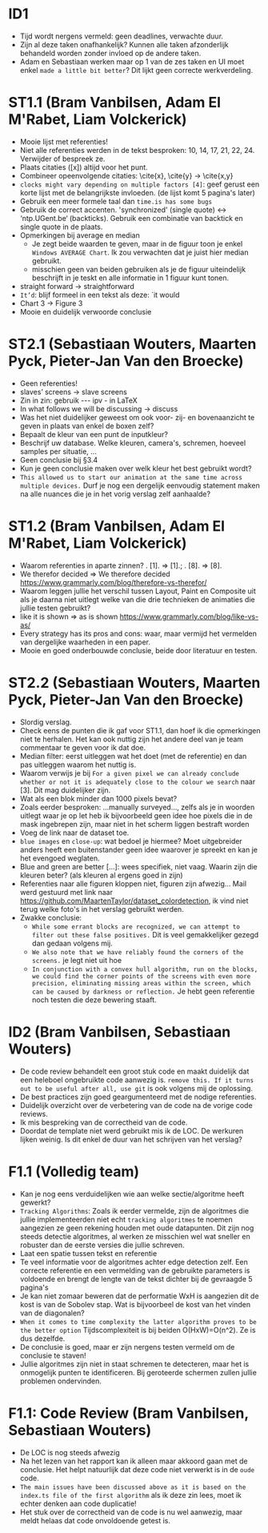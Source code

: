 # ID1
- Tijd wordt nergens vermeld: geen deadlines, verwachte duur.
- Zijn al deze taken onafhankelijk? Kunnen alle taken afzonderlijk behandeld worden zonder invloed op de andere taken.
- Adam en Sebastiaan werken maar op 1 van de zes taken en UI moet enkel `made a little bit better`? Dit lijkt geen correcte werkverdeling.

# ST1.1 (Bram Vanbilsen, Adam El M'Rabet, Liam Volckerick)
- Mooie lijst met referenties!
- Niet alle referenties werden in de tekst besproken: 10, 14, 17, 21, 22, 24. Verwijder of bespreek ze.
- Plaats citaties ([x]) altijd voor het punt.
- Combineer opeenvolgende citaties: \cite{x}, \cite{y} → \cite{x,y}
- `clocks might vary depending on multiple factors [4]`: geef gerust een korte lijst met de belangrijkste invloeden. (de lijst komt 5 pagina's later)
- Gebruik een meer formele taal dan `time.is has some bugs`
- Gebruik de correct accenten. 'synchronized' (single quote) ↔ ‘ntp.UGent.be‘ (backticks). Gebruik een combinatie van backtick en single quote in de plaats.
- Opmerkingen bij average en median
  - Je zegt beide waarden te geven, maar in de figuur toon je enkel `Windows AVERAGE Chart`. Ik zou verwachten dat je juist hier median gebruikt.
  - misschien geen van beiden gebruiken als je de figuur uiteindelijk beschrijft in je teskt en alle informatie in 1 figuur kunt tonen.
- straight forward → straightforward
- `It’d`:  blijf formeel in een tekst als deze: `it would
- Chart 3 → Figure 3
- Mooie en duidelijk verwoorde conclusie

# ST2.1 (Sebastiaan Wouters, Maarten Pyck, Pieter-Jan Van den Broecke)
- Geen referenties!
- slaves’ screens → slave screens
- Zin in zin: gebruik --- ipv - in LaTeX
- In what follows we will be discussing →  discuss
- Was het niet duidelijker geweest om ook voor- zij- en bovenaanzicht te geven in plaats van enkel de boxen zelf?
- Bepaalt de kleur van een punt de inputkleur?
- Beschrijf uw database. Welke kleuren,  camera's, schremen, hoeveel samples per situatie, ...
- Geen conclusie bij §3.4
- Kun je geen conclusie maken over welk kleur het best gebruikt wordt?
- `This allowed us to start our animation at the same time across multiple devices.` Durf je nog een dergelijk eenvoudig statement maken na alle nuances die je in het vorig verslag zelf aanhaalde?


# ST1.2 (Bram Vanbilsen, Adam El M'Rabet, Liam Volckerick)
- Waarom referenties in aparte zinnen? . [1]. ⇒ [1].;  . [8]. ⇒ [8].
- We therefor decided ⇒ We therefore decided https://www.grammarly.com/blog/therefore-vs-therefor/
- Waarom leggen jullie het verschil tussen Layout, Paint en Composite uit als je daarna niet uitlegt welke van die drie technieken de animaties die jullie testen gebruikt?
- like it is shown ⇒ as is shown https://www.grammarly.com/blog/like-vs-as/
- Every strategy has its pros and cons: waar, maar vermijd het vermelden van dergelijke waarheden in een paper.
- Mooie en goed onderbouwde conclusie, beide door literatuur en testen.

# ST2.2  (Sebastiaan Wouters, Maarten Pyck, Pieter-Jan Van den Broecke)
- Slordig verslag.
- Check eens de punten die ik gaf voor ST1.1, dan hoef ik die opmerkingen niet te herhalen. Het kan ook nuttig zijn het andere deel van je team commentaar te geven voor ik dat doe.
- Median filter: eerst uitleggen wat het doet (met de referentie) en dan pas uitleggen waarom het nuttig is.
- Waarom verwijs je bij `For a given pixel we can already conclude whether or not it is adequately close to the colour we search` naar [3]. Dit mag duidelijker zijn.
- Wat als een blok minder dan 1000 pixels bevat?
- Zoals eerder besproken: ...manually surveyed..., zelfs als je in woorden uitlegt waar je op let heb ik bijvoorbeeld geen idee hoe pixels die in de mask ingebrepen zijn, maar niet in het scherm liggen bestraft worden
- Voeg de link naar de dataset toe.
- `blue images` en `close-up`: wat bedoel je hiermee? Moet uitgebreider anders heeft een buitenstander geen idee waarover je spreekt en kan je het evengoed weglaten.
- Blue and green are better [...]: wees specifiek, niet vaag. Waarin zijn die kleuren beter? (als kleuren al ergens goed in zijn)
- Referenties naar alle figuren kloppen niet, figuren zijn afwezig...  Mail werd gestuurd met link naar https://github.com/MaartenTaylor/dataset_colordetection, ik vind niet terug welke foto's in het verslag gebruikt werden.
- Zwakke conclusie:
  - `While some errant blocks are recognized, we can attempt to filter out these false positives.` Dit is veel gemakkelijker gezegd dan gedaan volgens mij.
  - `We also note that we have reliably found the corners of the screens.` je legt niet uit hoe
  - `In conjunction with a convex hull algorithm, run on the blocks, we could find the corner points of the screens with even more precision, eliminating missing areas within the screen, which can be caused by darkness or reflection.` Je hebt geen referentie noch testen die deze bewering staaft.

# ID2 (Bram Vanbilsen, Sebastiaan Wouters)
- De code review behandelt een groot stuk code en maakt duidelijk dat een heleboel ongebruikte code aanwezig is. `remove this. If it turns out to be useful after all, use git` is ook volgens mij de oplossing.
- De best practices zijn goed geargumenteerd met de nodige referenties.
- Duidelijk overzicht over de verbetering van de code na de vorige code reviews.
- Ik mis bespreking van de correctheid van de code.
- Doordat de template niet werd gebruikt mis ik de LOC. De werkuren lijken weinig. Is dit enkel de duur van het schrijven van het verslag?

# F1.1 (Volledig team)
- Kan je nog eens verduidelijken wie aan welke sectie/algoritme heeft gewerkt?
- `Tracking Algorithms`: Zoals ik eerder vermelde, zijn de algoritmes die jullie implementeerden niet echt `tracking algoritmes` te noemen aangezien ze geen rekening houden met oude datapunten. Dit zijn nog steeds detectie algoritmes, al werken ze misschien wel wat sneller en robuster dan de eerste versies die jullie schreven.
- Laat een spatie tussen tekst en referentie
- Te veel informatie voor de algoritmes achter edge detection zelf. Een correcte referentie en een vermelding van de gebruikte parameters is voldoende en brengt de lengte van de tekst dichter bij de gevraagde 5 pagina's
- Je kan niet zomaar beweren dat de performatie WxH is aangezien dit de kost is van de Sobolev stap. Wat is bijvoorbeel de kost van het vinden van de diagonalen?
- `When it comes to time complexity the latter algorithm proves to be the better option` Tijdscomplexiteit is bij beiden O(HxW)=O(n^2). Ze is dus dezelfde.
- De conclusie is goed, maar er zijn nergens testen vermeld om de conclusie te staven!
- Jullie algoritmes zijn niet in staat schremen te detecteren, maar het is onmogelijk punten te identificeren. Bij geroteerde schermen zullen jullie problemen ondervinden.

# F1.1: Code Review (Bram Vanbilsen, Sebastiaan Wouters)
- De LOC is nog steeds afwezig
- Na het lezen van het rapport kan ik alleen maar akkoord gaan met de conclusie. Het helpt natuurlijk dat deze code niet verwerkt is in de `oude` code.
- `The main issues have been discussed above as it is based on the index.ts file of the first algorithm` als ik deze zin lees, moet ik echter denken aan code duplicatie!
- Het stuk over de correctheid van de code is nu wel aanwezig, maar meldt helaas dat code onvoldoende getest is. 

